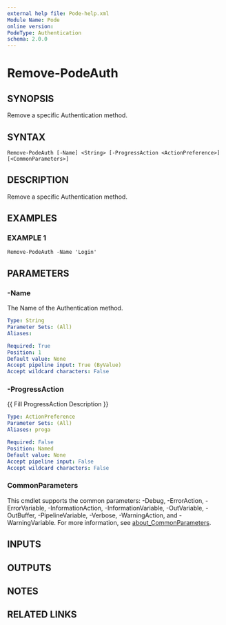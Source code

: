 ```yaml
---
external help file: Pode-help.xml
Module Name: Pode
online version:
PodeType: Authentication
schema: 2.0.0
---
```


# Remove-PodeAuth

## SYNOPSIS
Remove a specific Authentication method.

## SYNTAX

```
Remove-PodeAuth [-Name] <String> [-ProgressAction <ActionPreference>] [<CommonParameters>]
```

## DESCRIPTION
Remove a specific Authentication method.

## EXAMPLES

### EXAMPLE 1
```
Remove-PodeAuth -Name 'Login'
```

## PARAMETERS

### -Name
The Name of the Authentication method.

```yaml
Type: String
Parameter Sets: (All)
Aliases:

Required: True
Position: 1
Default value: None
Accept pipeline input: True (ByValue)
Accept wildcard characters: False
```

### -ProgressAction
{{ Fill ProgressAction Description }}

```yaml
Type: ActionPreference
Parameter Sets: (All)
Aliases: proga

Required: False
Position: Named
Default value: None
Accept pipeline input: False
Accept wildcard characters: False
```

### CommonParameters
This cmdlet supports the common parameters: -Debug, -ErrorAction, -ErrorVariable, -InformationAction, -InformationVariable, -OutVariable, -OutBuffer, -PipelineVariable, -Verbose, -WarningAction, and -WarningVariable. For more information, see [about_CommonParameters](http://go.microsoft.com/fwlink/?LinkID=113216).

## INPUTS

## OUTPUTS

## NOTES

## RELATED LINKS
